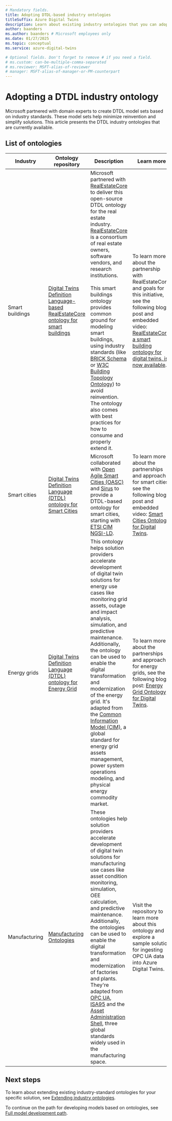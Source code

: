 ```yaml
---
# Mandatory fields.
title: Adopting DTDL-based industry ontologies
titleSuffix: Azure Digital Twins
description: Learn about existing industry ontologies that you can adopt for Azure Digital Twins
author: baanders
ms.author: baanders # Microsoft employees only
ms.date: 01/27/2025
ms.topic: conceptual
ms.service: azure-digital-twins

# Optional fields. Don't forget to remove # if you need a field.
# ms.custom: can-be-multiple-comma-separated
# ms.reviewer: MSFT-alias-of-reviewer
# manager: MSFT-alias-of-manager-or-PM-counterpart
---
```


# Adopting a DTDL industry ontology

Microsoft partnered with domain experts to create DTDL model sets based on industry standards. These model sets help minimize reinvention and simplify solutions. This article presents the DTDL industry ontologies that are currently available.

## List of ontologies

| Industry | Ontology repository | Description | Learn more |
|  --- |  --- |  --- | --- |
| Smart buildings | [Digital Twins Definition Language-based RealEstateCore ontology for smart buildings](https://github.com/Azure/opendigitaltwins-building) | Microsoft partnered with [RealEstateCore](https://www.realestatecore.io/) to deliver this open-source DTDL ontology for the real estate industry. [RealEstateCore](https://www.realestatecore.io/) is a consortium of real estate owners, software vendors, and research institutions.<br><br>This smart buildings ontology provides common ground for modeling smart buildings, using industry standards (like [BRICK Schema](https://ontology.brickschema.org/) or [W3C Building Topology Ontology](https://w3c-lbd-cg.github.io/bot/index.html)) to avoid reinvention. The ontology also comes with best practices for how to consume and properly extend it. | To learn more about the partnership with RealEstateCore and goals for this initiative, see the following blog post and embedded video: [RealEstateCore, a smart building ontology for digital twins, is now available](https://techcommunity.microsoft.com/t5/internet-of-things/realestatecore-a-smart-building-ontology-for-digital-twins-is/ba-p/1914794). |
| Smart cities | [Digital Twins Definition Language (DTDL) ontology for Smart Cities](https://github.com/Azure/opendigitaltwins-smartcities) | Microsoft collaborated with [Open Agile Smart Cities (OASC)](https://oascities.org/) and [Sirus](https://sirus.be/) to provide a DTDL-based ontology for smart cities, starting with [ETSI CIM NGSI-LD](https://www.etsi.org/committee/cim). | To learn more about the partnerships and approach for smart cities, see the following blog post and embedded video: [Smart Cities Ontology for Digital Twins](https://techcommunity.microsoft.com/t5/internet-of-things/smart-cities-ontology-for-digital-twins/ba-p/2166585). |
| Energy grids | [Digital Twins Definition Language (DTDL) ontology for Energy Grid](https://github.com/Azure/opendigitaltwins-energygrid/) | This ontology helps solution providers accelerate development of digital twin solutions for energy use cases like monitoring grid assets, outage and impact analysis, simulation, and predictive maintenance. Additionally, the ontology can be used to enable the digital transformation and modernization of the energy grid. It's adapted from the [Common Information Model (CIM)](https://cimug.ucaiug.org/), a global standard for energy grid assets management, power system operations modeling, and physical energy commodity market. | To learn more about the partnerships and approach for energy grids, see the following blog post: [Energy Grid Ontology for Digital Twins](https://techcommunity.microsoft.com/t5/internet-of-things/energy-grid-ontology-for-digital-twins-is-now-available/ba-p/2325134). |
| Manufacturing | [Manufacturing Ontologies](https://github.com/digitaltwinconsortium/ManufacturingOntologies) | These ontologies help solution providers accelerate development of digital twin solutions for manufacturing use cases like asset condition monitoring, simulation, OEE calculation, and predictive maintenance. Additionally, the ontologies can be used to enable the digital transformation and modernization of factories and plants. They're adapted from [OPC UA](https://opcfoundation.org), [ISA95](https://www.isa.org/standards-and-publications/isa-standards/isa-standards-committees/isa95) and the [Asset Administration Shell](https://reference.opcfoundation.org/I4AAS/v100/docs/4.1), three global standards widely used in the manufacturing space. | Visit the repository to learn more about this ontology and explore a sample solution for ingesting OPC UA data into Azure Digital Twins. |

## Next steps

To learn about extending existing industry-standard ontologies for your specific solution, see [Extending industry ontologies](concepts-ontologies-extend.md).

To continue on the path for developing models based on ontologies, see [Full model development path](concepts-ontologies.md#full-model-development-path).